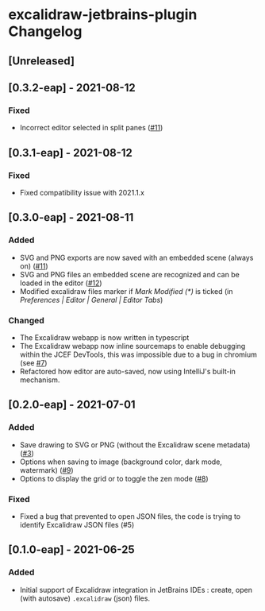 <!-- Keep a Changelog guide -> https://keepachangelog.com -->

# excalidraw-jetbrains-plugin Changelog

## [Unreleased]
## [0.3.2-eap] - 2021-08-12
### Fixed
- Incorrect editor selected in split panes ([#11](https://github.com/bric3/excalidraw-jetbrains-plugin/issues/13))

## [0.3.1-eap] - 2021-08-12
### Fixed
- Fixed compatibility issue with 2021.1.x

## [0.3.0-eap] - 2021-08-11
### Added
- SVG and PNG exports are now saved with an embedded scene (always on) ([#11](https://github.com/bric3/excalidraw-jetbrains-plugin/issues/11))
- SVG and PNG files an embedded scene are recognized and can be loaded in the editor ([#12](https://github.com/bric3/excalidraw-jetbrains-plugin/issues/12))
- Modified excalidraw files marker if _Mark Modified (*)_ is ticked (in _Preferences | Editor | General | Editor Tabs_)

### Changed
- The Excalidraw webapp is now written in typescript
- The Excalidraw webapp now inline sourcemaps to enable 
  debugging within the JCEF DevTools, this was impossible due to a bug in chromium
  (see [#7](https://github.com/bric3/excalidraw-jetbrains-plugin/issues/7))
- Refactored how editor are auto-saved, now using IntelliJ's built-in mechanism.

## [0.2.0-eap] - 2021-07-01
### Added
- Save drawing to SVG or PNG (without the Excalidraw scene metadata) ([#3](https://github.com/bric3/excalidraw-jetbrains-plugin/issues/3))
- Options when saving to image (background color, dark mode, watermark) ([#9](https://github.com/bric3/excalidraw-jetbrains-plugin/issues/9))
- Options to display the grid or to toggle the zen mode ([#8](https://github.com/bric3/excalidraw-jetbrains-plugin/issues/8))

### Fixed
- Fixed a bug that prevented to open JSON files, the code is trying to identify Excalidraw JSON files (#5)

## [0.1.0-eap] - 2021-06-25
### Added
- Initial support of Excalidraw integration in JetBrains IDEs :
  create, open (with autosave) `.excalidraw` (json) files. 
